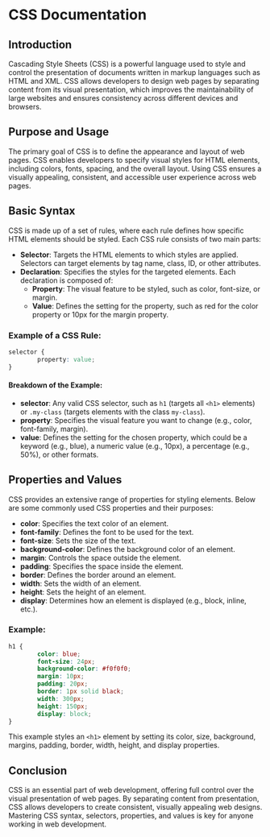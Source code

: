 # CSS Documentation

## Introduction

Cascading Style Sheets (CSS) is a powerful language used to style and control the presentation of documents written in markup languages such as HTML and XML. CSS allows developers to design web pages by separating content from its visual presentation, which improves the maintainability of large websites and ensures consistency across different devices and browsers.

## Purpose and Usage

The primary goal of CSS is to define the appearance and layout of web pages. CSS enables developers to specify visual styles for HTML elements, including colors, fonts, spacing, and the overall layout. Using CSS ensures a visually appealing, consistent, and accessible user experience across web pages.

## Basic Syntax

CSS is made up of a set of rules, where each rule defines how specific HTML elements should be styled. Each CSS rule consists of two main parts:

- **Selector**: Targets the HTML elements to which styles are applied. Selectors can target elements by tag name, class, ID, or other attributes.
- **Declaration**: Specifies the styles for the targeted elements. Each declaration is composed of:
    - **Property**: The visual feature to be styled, such as color, font-size, or margin.
    - **Value**: Defines the setting for the property, such as red for the color property or 10px for the margin property.

### Example of a CSS Rule:

```css
selector {
        property: value;
}
```

#### Breakdown of the Example:

- **selector**: Any valid CSS selector, such as `h1` (targets all `<h1>` elements) or `.my-class` (targets elements with the class `my-class`).
- **property**: Specifies the visual feature you want to change (e.g., color, font-family, margin).
- **value**: Defines the setting for the chosen property, which could be a keyword (e.g., blue), a numeric value (e.g., 10px), a percentage (e.g., 50%), or other formats.

## Properties and Values

CSS provides an extensive range of properties for styling elements. Below are some commonly used CSS properties and their purposes:

- **color**: Specifies the text color of an element.
- **font-family**: Defines the font to be used for the text.
- **font-size**: Sets the size of the text.
- **background-color**: Defines the background color of an element.
- **margin**: Controls the space outside the element.
- **padding**: Specifies the space inside the element.
- **border**: Defines the border around an element.
- **width**: Sets the width of an element.
- **height**: Sets the height of an element.
- **display**: Determines how an element is displayed (e.g., block, inline, etc.).

### Example:

```css
h1 {
        color: blue;
        font-size: 24px;
        background-color: #f0f0f0;
        margin: 10px;
        padding: 20px;
        border: 1px solid black;
        width: 300px;
        height: 150px;
        display: block;
}
```

This example styles an `<h1>` element by setting its color, size, background, margins, padding, border, width, height, and display properties.

## Conclusion

CSS is an essential part of web development, offering full control over the visual presentation of web pages. By separating content from presentation, CSS allows developers to create consistent, visually appealing web designs. Mastering CSS syntax, selectors, properties, and values is key for anyone working in web development.